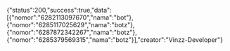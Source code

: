 {"status":200,"success":true,"data":[{"nomor":"6282113097670","nama":"bot"},{"nomor":"6285117025629","nama":"botz"},{"nomor":"6287872342267","nama":"botz"},{"nomor":"6285379569315","nama":"botz"}],"creator":"Vinzz-Developer"}
